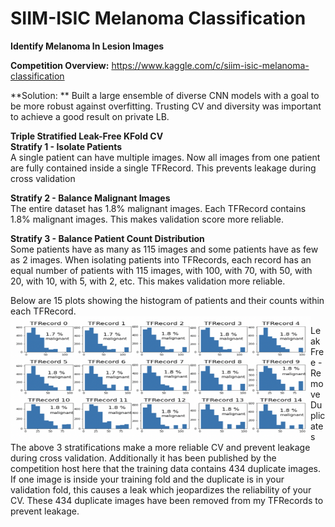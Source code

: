 # SIIM-ISIC Melanoma Classification
**Identify Melanoma In Lesion Images**  

**Competition Overview:** https://www.kaggle.com/c/siim-isic-melanoma-classification  

**Solution:  **
Built a large ensemble of diverse CNN models with a goal to be more robust against overfitting. Trusting CV and diversity was important to achieve a good result on private LB.

**Triple Stratified Leak-Free KFold CV**  
**Stratify 1 - Isolate Patients**  
A single patient can have multiple images. Now all images from one patient are fully contained inside a single TFRecord. This prevents leakage during cross validation

**Stratify 2 - Balance Malignant Images**  
The entire dataset has 1.8% malignant images. Each TFRecord contains 1.8% malignant images. This makes validation score more reliable.

**Stratify 3 - Balance Patient Count Distribution**  
Some patients have as many as 115 images and some patients have as few as 2 images. When isolating patients into TFRecords, each record has an equal number of patients with 115 images, with 100, with 70, with 50, with 20, with 10, with 5, with 2, etc. This makes validation more reliable.

Below are 15 plots showing the histogram of patients and their counts within each TFRecord.
<a href="url"><img src="https://github.com/sajwankit/SIIM-ISIC-Melanoma-Classification/blob/siiim/images/stratified_data.png" align="left" height="200" width="480" ></a>  
  


    
Leak Free - Remove Duplicates
The above 3 stratifications make a more reliable CV and prevent leakage during cross validation. Additionally it has been published by the competition host here that the training data contains 434 duplicate images. If one image is inside your training fold and the duplicate is in your validation fold, this causes a leak which jeopardizes the reliability of your CV. These 434 duplicate images have been removed from my TFRecords to prevent leakage.
